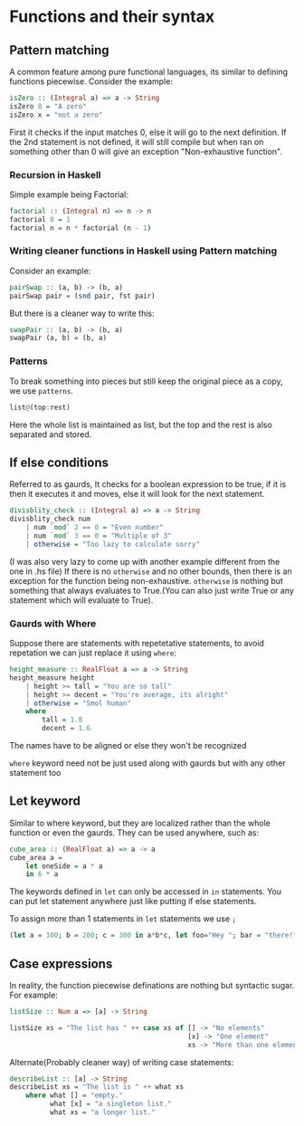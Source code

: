 # Functions and their syntax

## Pattern matching
A common feature among pure functional languages, its similar to defining functions piecewise. Consider the example:
```Haskell
isZero :: (Integral a) => a -> String
isZero 0 = "A zero"
isZero x = "not a zero" 
```
First it checks if the input matches 0, else it will go to the next definition. If the 2nd statement is not defined, it will still compile but when ran on something other than 0 will give an exception "Non-exhaustive function".

### Recursion in Haskell

Simple example being Factorial:
```Haskell
factorial :: (Integral n) => n -> n
factorial 0 = 1
factorial n = n * factorial (n - 1)
```

### Writing cleaner functions in Haskell using Pattern matching

Consider an example:
```Haskell
pairSwap :: (a, b) -> (b, a)
pairSwap pair = (snd pair, fst pair)
```
But there is a cleaner way to write this:
```Haskell
swapPair :: (a, b) -> (b, a)
swapPair (a, b) = (b, a)
```

### Patterns
To break something into pieces but still keep the original piece as a copy, we use `patterns`.
```Haskell
list@(top:rest)
```
Here the whole list is maintained as list, but the top and the rest is also separated and stored.

## If else conditions
Referred to as gaurds, It checks for a boolean expression to be true, if it is then it executes it and moves, else it will look for the next statement.

```Haskell
divisblity_check :: (Integral a) => a -> String
divisblity_check num
    | num `mod` 2 == 0 = "Even number"
    | num `mod` 3 == 0 = "Multiple of 3"
    | otherwise = "Too lazy to calculate sorry"
```
(I was also very lazy to come up with another example different from the one in .hs file)
If there is no `otherwise` and no other bounds, then there is an exception for the function being non-exhaustive.
`otherwise` is nothing but something that always evaluates to True.(You can also just write True or any statement which will evaluate to True).


### Gaurds with Where
Suppose there are statements with repetetative statements, to avoid repetation we can just replace it using `where`:
```Haskell
height_measure :: RealFloat a => a -> String
height_measure height
    | height >= tall = "You are so tall"
    | height >= decent = "You're average, its alright"
    | otherwise = "Smol human"
    where           
        tall = 1.8
        decent = 1.6   
```
The names have to be aligned or else they won't be recognized

`where` keyword need not be just used along with gaurds but with any other statement too


## Let keyword
Similar to where keyword, but they are localized rather than the whole function or even the gaurds.
They can be used anywhere, such as:
```Haskell
cube_area :: (RealFloat a) => a -> a
cube_area a = 
    let oneSide = a * a
    in 6 * a
``` 
The keywords defined in `let` can only be accessed in `in` statements. You can put let statement anywhere just like putting if else statements.

To assign more than 1 statements in `let` statements we use `;`

```Haskell
(let a = 100; b = 200; c = 300 in a*b*c, let foo="Hey "; bar = "there!" in foo ++ bar)  
```

## Case expressions

In reality, the function piecewise definations are nothing but syntactic sugar. For example:
```Haskell
listSize :: Num a => [a] -> String

listSize xs = "The list has " ++ case xs of [] -> "No elements"
                                            [x] -> "One element"
                                            xs -> "More than one element"
```
Alternate(Probably cleaner way) of writing case statements:
```Haskell
describeList :: [a] -> String  
describeList xs = "The list is " ++ what xs  
    where what [] = "empty."  
          what [x] = "a singleton list."  
          what xs = "a longer list."  
``` 
